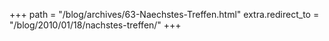 +++
path = "/blog/archives/63-Naechstes-Treffen.html"
extra.redirect_to = "/blog/2010/01/18/nachstes-treffen/"
+++

